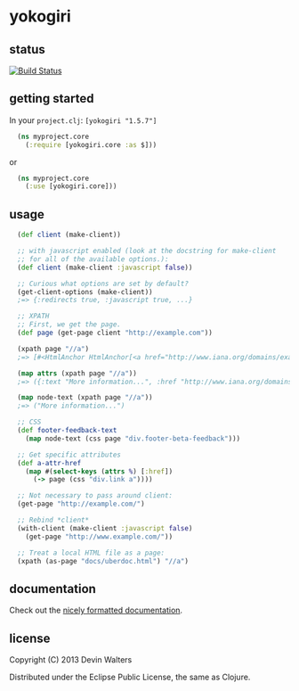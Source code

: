 # yokogiri

## status

[![Build Status](https://travis-ci.org/devn/yokogiri.png)](https://travis-ci.org/devn/yokogiri)

## getting started

In your `project.clj`: `[yokogiri "1.5.7"]`
```clojure
  (ns myproject.core
    (:require [yokogiri.core :as $]))
```
or
```clojure
  (ns myproject.core
    (:use [yokogiri.core]))
```

## usage
```clojure
  (def client (make-client))

  ;; with javascript enabled (look at the docstring for make-client
  ;; for all of the available options.):
  (def client (make-client :javascript false))

  ;; Curious what options are set by default?
  (get-client-options (make-client))
  ;=> {:redirects true, :javascript true, ...}

  ;; XPATH
  ;; First, we get the page.
  (def page (get-page client "http://example.com"))

  (xpath page "//a")
  ;=> [#<HtmlAnchor HtmlAnchor[<a href="http://www.iana.org/domains/example">]>]

  (map attrs (xpath page "//a"))
  ;=> ({:text "More information...", :href "http://www.iana.org/domains/example"})

  (map node-text (xpath page "//a"))
  ;=> ("More information...")

  ;; CSS
  (def footer-feedback-text
    (map node-text (css page "div.footer-beta-feedback")))

  ;; Get specific attributes
  (def a-attr-href
    (map #(select-keys (attrs %) [:href])
      (-> page (css "div.link a"))))

  ;; Not necessary to pass around client:
  (get-page "http://example.com/")

  ;; Rebind *client*
  (with-client (make-client :javascript false)
    (get-page "http://www.example.com/"))

  ;; Treat a local HTML file as a page:
  (xpath (as-page "docs/uberdoc.html") "//a")
```

## documentation

Check out the [nicely formatted documentation](https://rawgithub.com/devn/yokogiri/master/docs/uberdoc.html).

## license

Copyright (C) 2013 Devin Walters

Distributed under the Eclipse Public License, the same as Clojure.
